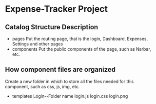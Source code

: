 # Expense-Tracker Project
## Catalog Structure Description
- pages 
    Put the routing page, that is the login, Dashboard, Expenses, Settings and other pages
- components
    Put the public components of the page, such as Narbar, etc.

## How component files are organized
Create a new folder in which to store all the files needed for this component, such as css, js, img, etc.
 - templates
    Login--Folder name
        login.js
        login.css
        login.png

